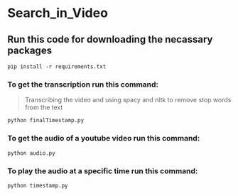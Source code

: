 # Search_in_Video

## Run this code for downloading the necassary packages

```
pip install -r requirements.txt
```

### To get the transcription run this command:

> Transcribing the video and using spacy and nltk to remove stop words from the text

```
python finalTimestamp.py
```

### To get the audio of a youtube video run this command:

```
python audio.py
```

### To play the audio at a specific time run this command:

```
python timestamp.py
```
